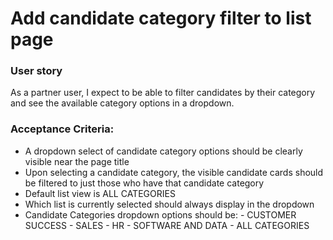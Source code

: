 # Add candidate category filter to list page

### User story
As a partner user, I expect to be able to filter candidates by their category and see the available category options in a dropdown. 

### Acceptance Criteria:
- A dropdown select of candidate category options should be clearly visible near the page title
- Upon selecting a candidate category, the visible candidate cards should be filtered to just those who have that candidate category
- Default list view is ALL CATEGORIES
- Which list is currently selected should always display in the dropdown
- Candidate Categories dropdown options should be:
        - CUSTOMER SUCCESS
        - SALES
        - HR
        - SOFTWARE AND DATA
        - ALL CATEGORIES

